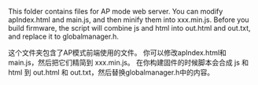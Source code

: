 This folder contains files for AP mode web server.
You can modify apIndex.html and main.js, and then minify them into xxx.min.js.
Before you build firmware, the script will combine js and html into out.html and out.txt, and replace it to globalmanager.h.

这个文件夹包含了AP模式前端使用的文件。
你可以修改apIndex.html和main.js，然后把它们精简到 xxx.min.js。
在你构建固件的时候脚本会合成 js 和 html 到 out.html 和 out.txt，然后替换globalmanager.h中的内容。